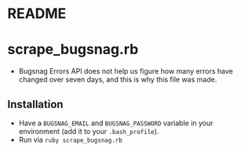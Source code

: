 README
======

scrape_bugsnag.rb
=================

- Bugsnag Errors API does not help us figure how many errors have changed over
  seven days, and this is why this file was made.

Installation
------------

- Have a `BUGSNAG_EMAIL` and `BUGSNAG_PASSWORD` variable in your environment (add it to your `.bash_profile`).
- Run via `ruby scrape_bugsnag.rb`


